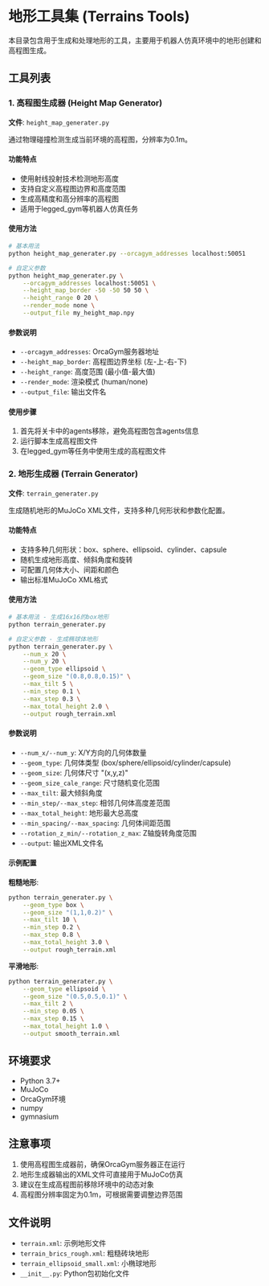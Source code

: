# 地形工具集 (Terrains Tools)

本目录包含用于生成和处理地形的工具，主要用于机器人仿真环境中的地形创建和高程图生成。

## 工具列表

### 1. 高程图生成器 (Height Map Generator)

**文件**: `height_map_generater.py`

通过物理碰撞检测生成当前环境的高程图，分辨率为0.1m。

#### 功能特点
- 使用射线投射技术检测地形高度
- 支持自定义高程图边界和高度范围
- 生成高精度和高分辨率的高程图
- 适用于legged_gym等机器人仿真任务

#### 使用方法

```bash
# 基本用法
python height_map_generater.py --orcagym_addresses localhost:50051

# 自定义参数
python height_map_generater.py \
    --orcagym_addresses localhost:50051 \
    --height_map_border -50 -50 50 50 \
    --height_range 0 20 \
    --render_mode none \
    --output_file my_height_map.npy
```

#### 参数说明
- `--orcagym_addresses`: OrcaGym服务器地址
- `--height_map_border`: 高程图边界坐标 (左-上-右-下)
- `--height_range`: 高度范围 (最小值-最大值)
- `--render_mode`: 渲染模式 (human/none)
- `--output_file`: 输出文件名

#### 使用步骤
1. 首先将关卡中的agents移除，避免高程图包含agents信息
2. 运行脚本生成高程图文件
3. 在legged_gym等任务中使用生成的高程图文件

### 2. 地形生成器 (Terrain Generator)

**文件**: `terrain_generater.py`

生成随机地形的MuJoCo XML文件，支持多种几何形状和参数化配置。

#### 功能特点
- 支持多种几何形状：box、sphere、ellipsoid、cylinder、capsule
- 随机生成地形高度、倾斜角度和旋转
- 可配置几何体大小、间距和颜色
- 输出标准MuJoCo XML格式

#### 使用方法

```bash
# 基本用法 - 生成16x16的box地形
python terrain_generater.py

# 自定义参数 - 生成椭球体地形
python terrain_generater.py \
    --num_x 20 \
    --num_y 20 \
    --geom_type ellipsoid \
    --geom_size "(0.8,0.8,0.15)" \
    --max_tilt 5 \
    --min_step 0.1 \
    --max_step 0.3 \
    --max_total_height 2.0 \
    --output rough_terrain.xml
```

#### 参数说明
- `--num_x/--num_y`: X/Y方向的几何体数量
- `--geom_type`: 几何体类型 (box/sphere/ellipsoid/cylinder/capsule)
- `--geom_size`: 几何体尺寸 "(x,y,z)"
- `--geom_size_cale_range`: 尺寸随机变化范围
- `--max_tilt`: 最大倾斜角度
- `--min_step/--max_step`: 相邻几何体高度差范围
- `--max_total_height`: 地形最大总高度
- `--min_spacing/--max_spacing`: 几何体间距范围
- `--rotation_z_min/--rotation_z_max`: Z轴旋转角度范围
- `--output`: 输出XML文件名

#### 示例配置

**粗糙地形**:
```bash
python terrain_generater.py \
    --geom_type box \
    --geom_size "(1,1,0.2)" \
    --max_tilt 10 \
    --min_step 0.2 \
    --max_step 0.8 \
    --max_total_height 3.0 \
    --output rough_terrain.xml
```

**平滑地形**:
```bash
python terrain_generater.py \
    --geom_type ellipsoid \
    --geom_size "(0.5,0.5,0.1)" \
    --max_tilt 2 \
    --min_step 0.05 \
    --max_step 0.15 \
    --max_total_height 1.0 \
    --output smooth_terrain.xml
```

## 环境要求

- Python 3.7+
- MuJoCo
- OrcaGym环境
- numpy
- gymnasium

## 注意事项

1. 使用高程图生成器前，确保OrcaGym服务器正在运行
2. 地形生成器输出的XML文件可直接用于MuJoCo仿真
3. 建议在生成高程图前移除环境中的动态对象
4. 高程图分辨率固定为0.1m，可根据需要调整边界范围

## 文件说明

- `terrain.xml`: 示例地形文件
- `terrain_brics_rough.xml`: 粗糙砖块地形
- `terrain_ellipsoid_small.xml`: 小椭球地形
- `__init__.py`: Python包初始化文件
